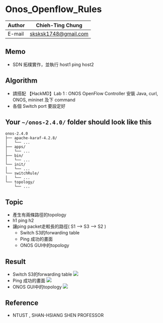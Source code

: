 # Onos_Openflow_Rules

|Author|Chieh-Ting Chung|
|---|---
|E-mail|sksksk1748@gmail.com

## Memo

* SDN 拓樸實作，並執行 host1 ping host2

## Algorithm
* 請搭配 【HackMD】Lab 1 : ONOS OpenFlow Controller 安裝 Java, curl, ONOS, mininet 及下 command
* 各個 Switch port 要設定好

## Your `~/onos-2.4.0/` folder should look like this
```
onos-2.4.0
├── apache-karaf-4.2.8/
│   └── ...
├── apps/ 
│   └── ...
├── bin/
│   └── ...
└── init/ 
│   └── ...
└── switchRule/ 
│   └── ...
└── topology/ 
    └── ...

```

## Topic

* 產生有兩條路徑的topology
* h1 ping h2
* 讓ping packet走較長的路徑( S1 --> S3 --> S2 ) 
    * Switch S3的forwarding table
    * Ping 成功的畫面
    * ONOS GUI中的topology

## Result

* Switch S3的forwarding table
![](https://i.imgur.com/jSPzurs.png)
* Ping 成功的畫面
![](https://i.imgur.com/OkdWbkd.png)
* ONOS GUI中的topology
![](https://i.imgur.com/78x2zmA.png)

## Reference

* NTUST , SHAN-HSIANG SHEN PROFESSOR
